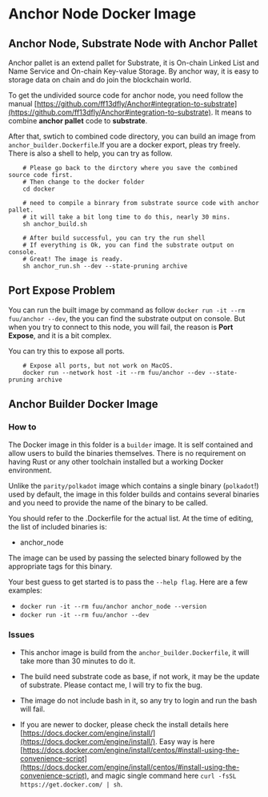 # Anchor Node Docker Image

## Anchor Node, Substrate Node with Anchor Pallet

Anchor pallet is an extend pallet for Substrate, it is On-chain Linked List and Name Service and On-chain Key-value Storage. By anchor way, it is easy to storage data on chain and do join the blockchain world.

To get the undivided source code for anchor node, you need follow the manual [https://github.com/ff13dfly/Anchor#integration-to-substrate](https://github.com/ff13dfly/Anchor#integration-to-substrate). It means to combine **anchor pallet** code to **substrate**.

After that, swtich to combined code directory, you can build an image from `anchor_builder.Dockerfile`.If you are a docker export, pleas try freely. There is also a shell to help, you can try as follow.

```SHELL
    # Please go back to the dirctory where you save the combined source code first.
    # Then change to the docker folder
    cd docker

    # need to compile a binrary from substrate source code with anchor pallet.
    # it will take a bit long time to do this, nearly 30 mins.
    sh anchor_build.sh

    # After build successful, you can try the run shell
    # If everything is Ok, you can find the substrate output on console.
    # Great! The image is ready. 
    sh anchor_run.sh --dev --state-pruning archive
```

## Port Expose Problem

You can run the built image by command as follow `docker run -it --rm fuu/anchor --dev`, the you can find the substrate output on console. But when you try to connect to this node, you will fail, the reason is **Port Expose**, and it is a bit complex.

You can try this to expose all ports.

```SHELL
    # Expose all ports, but not work on MacOS.
    docker run --network host -it --rm fuu/anchor --dev --state-pruning archive
```

## Anchor Builder Docker Image

### How to

The Docker image in this folder is a `builder` image. It is self contained and allow users to build the binaries themselves.
There is no requirement on having Rust or any other toolchain installed but a working Docker environment.

Unlike the `parity/polkadot` image which contains a single binary (`polkadot`!) used by default, the image in this folder builds and contains several binaries and you need to provide the name of the binary to be called.

You should refer to the .Dockerfile for the actual list. At the time of editing, the list of included binaries is:

- anchor_node

The image can be used by passing the selected binary followed by the appropriate tags for this binary.

Your best guess to get started is to pass the `--help flag`. Here are a few examples:

- `docker run -it --rm fuu/anchor anchor_node --version`
- `docker run -it --rm fuu/anchor --dev`

### Issues

- This anchor image is build from the `anchor_builder.Dockerfile`, it will take more than 30 minutes to do it.

- The build need substrate code as base, if not work, it may be the update of substrate. Please contact me, I will try to fix the bug.

- The image do not include bash in it, so any try to login and run the bash will fail.

- If you are newer to docker, please check the install details here [https://docs.docker.com/engine/install/](https://docs.docker.com/engine/install/). Easy way is here [https://docs.docker.com/engine/install/centos/#install-using-the-convenience-script](https://docs.docker.com/engine/install/centos/#install-using-the-convenience-script), and magic single command here `curl -fsSL https://get.docker.com/ | sh`.
